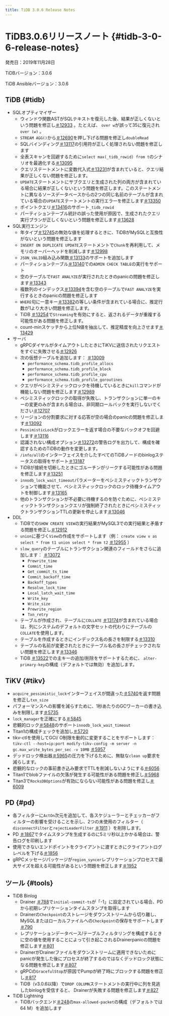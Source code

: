 ```yaml
---
title: TiDB 3.0.6 Release Notes
---
```


# TiDB3.0.6リリースノート {#tidb-3-0-6-release-notes}

発売日：2019年11月28日

TiDBバージョン：3.0.6

TiDB Ansibleバージョン：3.0.6

## TiDB {#tidb}

-   SQLオプティマイザー
    -   ウィンドウ関数ASTがSQLテキストを復元した後、結果が正しくないという問題を修正し[＃12933](https://github.com/pingcap/tidb/pull/12933) 。たとえば、 `over w`が誤って35に復元され`over (w)` 。
    -   `STREAM AGG()`から[＃12690](https://github.com/pingcap/tidb/pull/12690)を押し下げる問題を修正し`doubleRead`
    -   SQLバインディング[＃13117](https://github.com/pingcap/tidb/pull/13117)の引用符が正しく処理されない問題を修正します
    -   全表スキャンを回避するために`select max(_tidb_rowid) from t`のシナリオを最適化する[＃13095](https://github.com/pingcap/tidb/pull/13095)
    -   クエリステートメントに変数代入式[＃13231](https://github.com/pingcap/tidb/pull/13231)が含まれていると、クエリ結果が正しくない問題を修正します。
    -   `UPDATE`ステートメントにサブクエリと生成された列の両方が含まれている場合に結果が正しくないという問題を修正します。このステートメントに異なるソースデータベースからの2つの同じ名前のテーブルが含まれている場合の`UPDATE`ステートメントの実行エラーを修正します[＃13350](https://github.com/pingcap/tidb/pull/13350)
    -   ポイントクエリ[＃13416](https://github.com/pingcap/tidb/pull/13416)のサポート`_tidb_rowid`
    -   パーティションテーブル統計の誤った使用が原因で、生成されたクエリ実行プランが正しくないという問題を修正します[＃13628](https://github.com/pingcap/tidb/pull/13628)
-   SQL実行エンジン
    -   年タイプ[＃12745](https://github.com/pingcap/tidb/pull/12745)の無効な値を処理するときに、TiDBがMySQLと互換性がないという問題を修正します
    -   `INSERT ON DUPLICATE UPDATE`ステートメントで`Chunk`を再利用して、メモリのオーバーヘッドを削減します[＃12998](https://github.com/pingcap/tidb/pull/12998)
    -   `JSON_VALID`組み込み関数[＃13133](https://github.com/pingcap/tidb/pull/13133)のサポートを追加します
    -   パーティションテーブル[＃13140](https://github.com/pingcap/tidb/pull/13140)での`ADMIN CHECK TABLE`の実行をサポート
    -   空のテーブルで`FAST ANALYZE`が実行されたときのpanicの問題を修正します[＃13343](https://github.com/pingcap/tidb/pull/13343)
    -   複数列のインデックス[＃13394](https://github.com/pingcap/tidb/pull/13394)を含む空のテーブルで`FAST ANALYZE`を実行するときのpanicの問題を修正します
    -   `WHERE`句に一意キー[＃13382](https://github.com/pingcap/tidb/pull/13382)の等しい条件が含まれている場合に、推定行数が1より大きい問題を修正します。
    -   TiDB [＃13254](https://github.com/pingcap/tidb/pull/13254)で`Streaming`を有効にすると、返されるデータが重複する可能性がある問題を修正します。
    -   count-minスケッチから上位N値を抽出して、推定精度を向上させます[＃13429](https://github.com/pingcap/tidb/pull/13429)
-   サーバ
    -   gRPCダイヤルがタイムアウトしたときにTiKVに送信されたリクエストをすぐに失敗させる[＃12926](https://github.com/pingcap/tidb/pull/12926)
    -   次の仮想テーブルを追加します： [＃13009](https://github.com/pingcap/tidb/pull/13009)
        -   `performance_schema.tidb_profile_allocs`
        -   `performance_schema.tidb_profile_block`
        -   `performance_schema.tidb_profile_cpu`
        -   `performance_schema.tidb_profile_goroutines`
    -   クエリがペシミスティックロックを待機しているときに`kill`コマンドが機能しない問題を修正します[＃12989](https://github.com/pingcap/tidb/pull/12989)
    -   ペシミスティックロックの取得が失敗し、トランザクションに単一のキーの変更のみが含まれる場合は、非同期ロールバックを実行しないでください[＃12707](https://github.com/pingcap/tidb/pull/12707)
    -   リージョンの分割要求に対する応答が空の場合のpanicの問題を修正します[＃13092](https://github.com/pingcap/tidb/pull/13092)
    -   `PessimisticLock`がロックエラーを返す場合の不要なバックオフを回避します[＃13116](https://github.com/pingcap/tidb/pull/13116)
    -   認識されない構成オプション[＃13272](https://github.com/pingcap/tidb/pull/13272)の警告ログを出力して、構成を確認するためのTiDBの動作を変更します。
    -   `/info/all`のインターフェイスを介したすべてのTiDBノードのbinlogステータスの取得をサポート[＃13187](https://github.com/pingcap/tidb/pull/13187)
    -   TiDBが接続を切断したときにゴルーチンがリークする可能性がある問題を修正します[＃13251](https://github.com/pingcap/tidb/pull/13251)
    -   `innodb_lock_wait_timeout`パラメーターをペシミスティックトランザクションで機能させて、ペシミスティックロックのロック待機タイムアウトを制御します[＃13165](https://github.com/pingcap/tidb/pull/13165)
    -   他のトランザクションが不必要に待機するのを防ぐために、ペシミスティックトランザクションクエリが強制終了されたときにペシミスティックトランザクションTTLの更新を停止します[＃13046](https://github.com/pingcap/tidb/pull/13046)
-   DDL
    -   TiDBでの`SHOW CREATE VIEW`の実行結果がMySQL3での実行結果と矛盾する問題を修正し[＃12912](https://github.com/pingcap/tidb/pull/12912)
    -   `union`に基づく`View`の作成をサポートします（例： `create view v as select * from t1 union select * from t2` [＃12955](https://github.com/pingcap/tidb/pull/12955) ）
    -   `slow_query`のテーブルにトランザクション関連のフィールドをさらに追加します： [＃13072](https://github.com/pingcap/tidb/pull/13072)
        -   `Prewrite_time`
        -   `Commit_time`
        -   `Get_commit_ts_time`
        -   `Commit_backoff_time`
        -   `Backoff_types`
        -   `Resolve_lock_time`
        -   `Local_latch_wait_time`
        -   `Write_key`
        -   `Write_size`
        -   `Prewrite_region`
        -   `Txn_retry`
    -   テーブルが作成され、テーブルに`COLLATE` [＃13174](https://github.com/pingcap/tidb/pull/13174)が含まれている場合は、列にシステムのデフォルトの文字セットの代わりにテーブルの`COLLATE`を使用します。
    -   テーブルを作成するときにインデックス名の長さを制限する[＃13310](https://github.com/pingcap/tidb/pull/13310)
    -   テーブルの名前が変更されたときにテーブル名の長さがチェックされない問題を修正します[＃13346](https://github.com/pingcap/tidb/pull/13346)
    -   TiDB [＃13522](https://github.com/pingcap/tidb/pull/13522)での主キーの追加/削除をサポートするために、 `alter-primary-key`の構成（デフォルトでは無効）を追加します。

## TiKV {#tikv}

-   `acquire_pessimistic_lock`インターフェイスが間違った[＃5740](https://github.com/tikv/tikv/pull/5740)を返す問題を修正し`txn_size`
-   パフォーマンスへの影響を減らすために、1秒あたりのGCワーカーの書き込みを制限します[＃5735](https://github.com/tikv/tikv/pull/5735)
-   `lock_manager`を正確にする[＃5845](https://github.com/tikv/tikv/pull/5845)
-   悲観的ロック[＃5848](https://github.com/tikv/tikv/pull/5848)のサポート`innodb_lock_wait_timeout`
-   Titan1の構成チェックを追加し[＃5720](https://github.com/tikv/tikv/pull/5720)
-   tikv-ctlを使用してGCI/ O制限を動的に変更することをサポートします： `tikv-ctl --host=ip:port modify-tikv-config -m server -n gc.max_write_bytes_per_sec -v 10MB` [＃5957](https://github.com/tikv/tikv/pull/5957)
-   デッドロック検出器[＃5965](https://github.com/tikv/tikv/pull/5965)の圧力を下げるために、無駄な`clean up`要求を減らします。
-   悲観的なロックの事前書き込み要求でTTLを削減しないようにする[＃6056](https://github.com/tikv/tikv/pull/6056)
-   Titan1でblobファイルの欠落が発生する可能性がある問題を修正し[＃5968](https://github.com/tikv/tikv/pull/5968)
-   Titan3で`RocksDBOptions`が有効にならない可能性がある問題を修正し[＃6009](https://github.com/tikv/tikv/pull/6009)

## PD {#pd}

-   各フィルターに`ActOn`次元を追加して、各スケジューラーとチェッカーがフィルターの影響を受けることを示し、2つの未使用のフィルター（ `disconnectFilter`と`rejectLeaderFilter` [＃1911](https://github.com/pingcap/pd/pull/1911) ）を削除します。
-   PD [＃1867](https://github.com/pingcap/pd/pull/1867)でタイムスタンプを生成するのに5ミリ秒以上かかる場合は、警告ログを印刷します
-   使用できないエンドポイントをクライアントに渡すときにクライアントログレベルを下げる[＃1856](https://github.com/pingcap/pd/pull/1856)
-   gRPCメッセージパッケージが`region_syncer`レプリケーションプロセスで最大サイズを超える可能性があるという問題を修正します[＃1952](https://github.com/pingcap/pd/pull/1952)

## ツール {#tools}

-   TiDB Binlog
    -   Drainer [＃788](https://github.com/pingcap/tidb-binlog/pull/788)で`initial-commit-ts`が「-1」に設定されている場合、PDから初期レプリケーションタイムスタンプを取得します
    -   Drainerの`Checkpoint`のストレージをダウンストリームから切り離し、MySQLまたはローカルファイルへの`Checkpoint`の保存をサポートします[＃790](https://github.com/pingcap/tidb-binlog/pull/790)
    -   レプリケーションデータベース/テーブルフィルタリングを構成するときに空の値を使用することによって引き起こされるDrainerpanicの問題を修正します[＃801](https://github.com/pingcap/tidb-binlog/pull/801)
    -   DrainerがDrainerファイルをダウンストリームに適用できないためにpanicが発生した後にプロセスが終了するのではなくデッドロック状態になる問題を修正します[＃807](https://github.com/pingcap/tidb-binlog/pull/807)
    -   gRPCの`GracefulStop`が原因でPumpが終了時にブロックする問題を修正し[＃817](https://github.com/pingcap/tidb-binlog/pull/817)
    -   TiDB（v3.0.6以降）で`DROP COLUMN`ステートメントの実行中に列を見逃したbinlogを受信すると、 Drainerが失敗する問題を修正します[＃827](https://github.com/pingcap/tidb-binlog/pull/827)
-   TiDB Lightning
    -   TiDBバックエンド[＃248](https://github.com/pingcap/tidb-lightning/pull/248)の`max-allowed-packet`の構成（デフォルトでは64 M）を追加します
